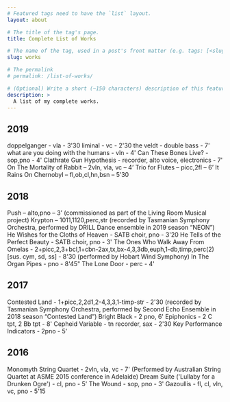 ```yaml
---
# Featured tags need to have the `list` layout.
layout: about

# The title of the tag's page.
title: Complete List of Works

# The name of the tag, used in a post's front matter (e.g. tags: [<slug>]).
slug: works

# The permalink
# permalink: /list-of-works/

# (Optional) Write a short (~150 characters) description of this featured tag.
description: >
  A list of my complete works.
---
```



## 2019

doppelganger - vla - 3'30
liminal - vc - 2'30
the veldt - double bass - 7'
what are you doing with the humans - vln - 4'
Can These Bones Live? - sop,pno - 4'
Clathrate Gun Hypothesis - recorder, alto voice, electronics - 7'
On The Mortality of Rabbit – 2vln, vla, vc – 4’
Trio for Flutes – picc,2fl – 6’
It Rains On Chernobyl – fl,ob,cl,hn,bsn – 5’30

## 2018

Push – alto,pno – 3’ (commissioned as part of the Living Room Musical project)
Krypton – 1011,1120,perc,str (recorded by Tasmanian Symphony Orchestra, performed by DRILL Dance ensemble in 2019 season “NEON”)
He Wishes for the Cloths of Heaven - SATB choir, pno - 3'20
He Tells of the Perfect Beauty - SATB choir, pno - 3'
The Ones Who Walk Away From Omelas - 2+picc,2,3+bcl,1+cbn-2ax,tx,bx-4,3,3db,euph,1-db,timp,perc(2)[sus. cym, sd, ss] - 8'30 (performed by Hobart Wind Symphony)
In The Organ Pipes - pno - 8'45"
The Lone Door - perc - 4'
## 2017

Contested Land - 1+picc,2,2d1,2-4,3,3,1-timp-str - 2'30 (recorded by Tasmanian Symphony Orchestra, performed by Second Echo Ensemble in 2018 season “Contested Land”)
Bright Black - 2 pno, 6'
Epiphonics - 2 C tpt, 2 Bb tpt - 8'
Cepheid Variable - tn recorder, sax - 2'30
Key Performance Indicators - 2pno - 5'
## 2016

Monomyth String Quartet - 2vln, vla, vc - 7' (Performed by Australian String Quartet at ASME 2015 conference in Adelaide)
Dream Suite ('Lullaby for a Drunken Ogre') - cl, pno - 5'
The Wound - sop, pno - 3'
Gazoullis - fl, cl, vln, vc, pno - 5'15
